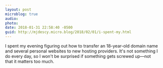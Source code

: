 ```yaml
---
layout: post
microblog: true
audio: 
photo: 
date: 2018-01-31 22:58:40 -0500
guid: http://mjdescy.micro.blog/2018/02/01/i-spent-my.html
---
```

I spent my evening figuring out how to transfer an 18-year-old domain name and several personal websites to new hosting providers. It's not something I do every day, so I won't be surprised if something gets screwed up—not that it matters too much.
